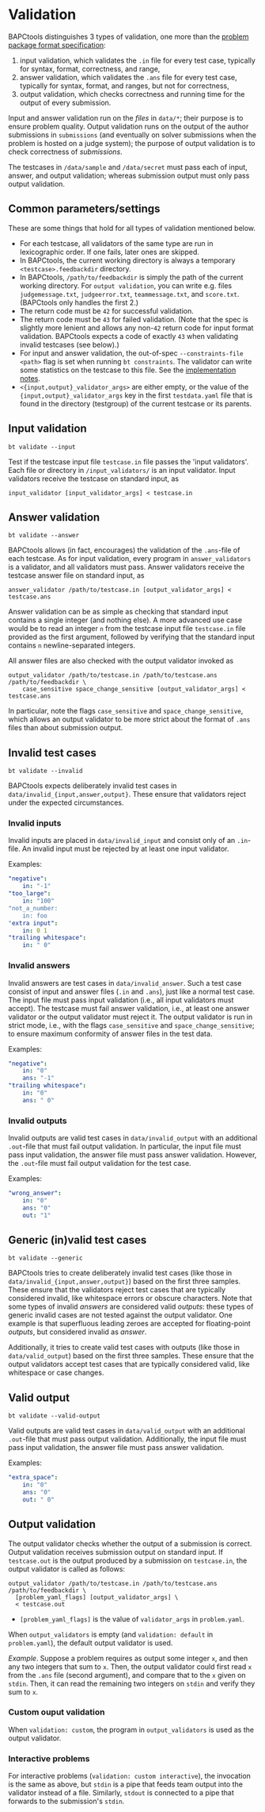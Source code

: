 # Validation

BAPCtools distinguishes 3 types of validation, one more than the [problem package format specification](https://www.kattis.com/problem-package-format/spec/problem_package_format#input-validators):

1. input validation, which validates the `.in` file for every test case, typically for syntax, format, correctness, and range,
2. answer validation, which validates the `.ans` file for every test case, typically for syntax, format, and ranges, but not for correctness,
3. output validation, which checks correctness and running time for the output of every submission.

Input and answer validation run on the _files_ in `data/*`; their purpose is to ensure problem quality.
Output validation runs on the output of the author submissions in `submissions` (and eventually on solver submissions when the problem is hosted on a judge system);
the purpose of output validation is to check correctness of _submissions_.

The testcases in `/data/sample` and `/data/secret` must pass each of input, answer, and output validation;
whereas submission output must only pass output validation.


## Common parameters/settings

These are some things that hold for all types of validation mentioned below.

- For each testcase, all validators of the same type are run in lexicographic order. If one
  fails, later ones are skipped.
- In BAPCtools, the current working directory is always a temporary
  `<testcase>.feedbackdir` directory.
- In BAPCtools, `/path/to/feedbackdir` is simply the path of the current
  working directory. For `output validation`, you can write e.g. files
  `judgemessage.txt`, `judgeerror.txt`, `teammessage.txt`, and `score.txt`.
  (BAPCtools only handles the first 2.)
- The return code must be `42` for successful validation.
- The return code must be `43` for failed validation. (Note that the spec is
  slightly more lenient and allows any non-`42` return code for input format
  validation. BAPCtools expects a code of exactly `43` when validating
  invalid testcases (see below).)
- For input and answer validation, the out-of-spec `--constraints-file
<path>` flag is set when running `bt constraints`. The validator can write some
  statistics on the testcase to this file. See the [implementation
  notes](implementation_notes.md#constraints-checking).
- `<{input,output}_validator_args>` are either empty, or the value of the
  `{input,output}_validator_args` key in the first `testdata.yaml` file that is found
  in the directory (testgroup) of the current testcase or its parents.

## Input validation

`bt validate --input`

Test if the testcase input file `testcase.in` file passes the 'input validators'. Each file or
directory in `/input_validators/` is an input validator.
Input validators receive the testcase on standard input, as

```
input_validator [input_validator_args] < testcase.in
```

## Answer validation

`bt validate --answer`

BAPCtools allows (in fact, encourages) the validation of the `.ans`-file of each testcase.
As for input validation, every program in `answer_validators` is a validator, and all validators must pass.
Answer validators receive the testcase answer file on standard input, as
```
answer_validator /path/to/testcase.in [output_validator_args] < testcase.ans
```

Answer validation can be as simple as checking that standard input contains a single integer (and nothing else).
A more advanced use case would be to read an integer `n` from the testcase input file `testcase.in` file provided as the first argument,
followed by verifying that the standard input contains `n` newline-separated integers.

All answer files are also checked with the output validator invoked as

```
output_validator /path/to/testcase.in /path/to/testcase.ans /path/to/feedbackdir \
    case_sensitive space_change_sensitive [output_validator_args] < testcase.ans
```

In particular, note the flags `case_sensitive` and `space_change_sensitive`,
which allows an output validator to be more strict about the format of `.ans` files than about submission output.

## Invalid test cases

`bt validate --invalid`

BAPCtools expects deliberately invalid test cases in `data/invalid_{input,answer,output}`.
These ensure that validators reject under the expected circumstances.

### Invalid inputs

Invalid inputs are placed in `data/invalid_input` and consist only of an `.in`-file.
An invalid input must be rejected by at least one input validator.

Examples:

```yaml
"negative":
    in: "-1"
"too_large":
    in: "100"
"not_a_number:
    in: foo
"extra input":
    in: 0 1
"trailing whitespace":
    in: " 0"
```

### Invalid answers

Invalid answers are test cases in `data/invalid_answer`.
Such a test case consist of input and answer files (`.in` and `.ans`), just like a normal test case.
The input file must pass input validation (i.e., all input validators must accept).
The testcase must fail answer validation, i.e., at least one answer validator or the output validator must reject it.
The output validator is run in strict mode, i.e., with the flags `case_sensitive` and `space_change_sensitive`;
to ensure maximum conformity of answer files in the test data.

Examples:

```yaml
"negative":
    in: "0"
    ans: "-1"
"trailing whitespace":
    in: "0"
    ans: " 0"
```

### Invalid outputs

Invalid outputs are valid test cases in `data/invalid_output` with an additional `.out`-file that must fail output validation.
In particular, the input file must pass input validation, the answer file must pass answer validation.
However, the `.out`-file must fail output validation for the test case.

Examples:
```yaml
"wrong_answer":
    in: "0"
    ans: "0"
    out: "1"
```

## Generic (in)valid test cases

`bt validate --generic`

BAPCtools tries to create deliberately invalid test cases (like those in `data/invalid_{input,answer,output}`) based on the first three samples.
These ensure that the validators reject test cases that are typically considered invalid, like whitespace errors or obscure characters.
Note that some types of invalid _answers_ are considered valid _outputs_: these types of generic invalid cases are not tested against the output validator.
One example is that superfluous leading zeroes are accepted for floating-point _outputs_, but considered invalid as _answer_.

Additionally, it tries to create valid test cases with outputs (like those in `data/valid_output`) based on the first three samples.
These ensure that the output validators accept test cases that are typically considered valid, like whitespace or case changes.

## Valid output

`bt validate --valid-output`

Valid outputs are valid test cases in `data/valid_output` with an additional `.out`-file that must pass output validation.
Additionally, the input file must pass input validation, the answer file must pass answer validation.

Examples:
```yaml
"extra_space":
    in: "0"
    ans: "0"
    out: " 0"
```

## Output validation

The output validator checks whether the output of a submission is correct.
Output validation receives submission output on standard input.
If `testcase.out` is the output produced by a submission on `testcase.in`,
the output validator is called as follows:

```
output_validator /path/to/testcase.in /path/to/testcase.ans /path/to/feedbackdir \
  [problem_yaml_flags] [output_validator_args] \
  < testcase.out
```

- `[problem_yaml_flags]` is the value of `validator_args` in `problem.yaml`.

When `output_validators` is empty (and `validation: default` in `problem.yaml`), the default output validator is used.

_Example_.
Suppose a problem requires as output some integer `x`, and then any two integers
that sum to `x`. Then, the output validator could first read `x` from the `.ans`
file (second argument), and compare that to the `x` given on `stdin`. Then, it
can read the remaining two integers on `stdin` and verify they sum to `x`.

### Custom ouput validation

When `validation: custom`, the program in `output_validators` is used as the output validator.


### Interactive problems

For interactive problems (`validation: custom interactive`), the invocation is
the same as above, but `stdin` is a pipe that feeds team output into the
validator instead of a file.
Similarly, `stdout` is connected to a pipe that forwards to the submission's `stdin`.
